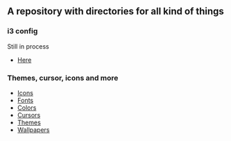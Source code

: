 ## A repository with directories for all kind of things

### i3 config
Still in process
* [Here](https://github.com/G4skd0r/i3)


### Themes, cursor, icons and more
* [Icons]()
* [Fonts]()
* [Colors]()
* [Cursors]()
* [Themes]()
* [Wallpapers]()
